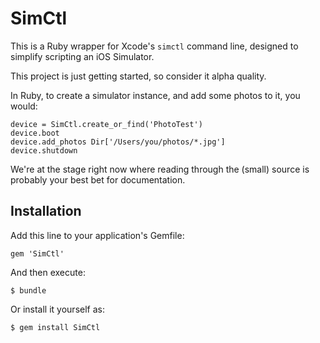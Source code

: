 # SimCtl

This is a Ruby wrapper for Xcode's `simctl` command line, designed
to simplify scripting an iOS Simulator. 

This project is just getting started, so consider it alpha quality.

In Ruby, to create a simulator instance, and add some photos to it, you would:
```
device = SimCtl.create_or_find('PhotoTest')
device.boot
device.add_photos Dir['/Users/you/photos/*.jpg']
device.shutdown
```

We're at the stage right now where reading through the (small) source is probably your
best bet for documentation.

## Installation

Add this line to your application's Gemfile:

    gem 'SimCtl'

And then execute:

    $ bundle

Or install it yourself as:

    $ gem install SimCtl
